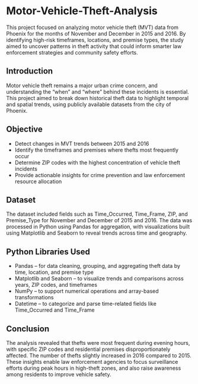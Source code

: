 # Motor-Vehicle-Theft-Analysis
This project focused on analyzing motor vehicle theft (MVT) data from Phoenix for the months of November and December in 2015 and 2016. By identifying high-risk timeframes, locations, and premise types, the study aimed to uncover patterns in theft activity that could inform smarter law enforcement strategies and community safety efforts.

## Introduction
Motor vehicle theft remains a major urban crime concern, and understanding the “when” and “where” behind these incidents is essential. This project aimed to break down historical theft data to highlight temporal and spatial trends, using publicly available datasets from the city of Phoenix.

## Objective
* Detect changes in MVT trends between 2015 and 2016
* Identify the timeframes and premises where thefts most frequently occur
* Determine ZIP codes with the highest concentration of vehicle theft incidents
* Provide actionable insights for crime prevention and law enforcement resource allocation

## Dataset 
The dataset included fields such as Time_Occurred, Time_Frame, ZIP, and Premise_Type for November and December of 2015 and 2016. The data was processed in Python using Pandas for aggregation, with visualizations built using Matplotlib and Seaborn to reveal trends across time and geography.

## Python Libraries Used
* Pandas – for data cleaning, grouping, and aggregating theft data by time, location, and premise type
* Matplotlib and Seaborn – to visualize trends and comparisons across years, ZIP codes, and timeframes
* NumPy – to support numerical operations and array-based transformations
* Datetime – to categorize and parse time-related fields like Time_Occurred and Time_Frame

## Conclusion
The analysis revealed that thefts were most frequent during evening hours, with specific ZIP codes and residential premises disproportionately affected. The number of thefts slightly increased in 2016 compared to 2015. These insights enable law enforcement agencies to focus surveillance efforts during peak hours in high-theft zones, and also raise awareness among residents to improve vehicle safety.
